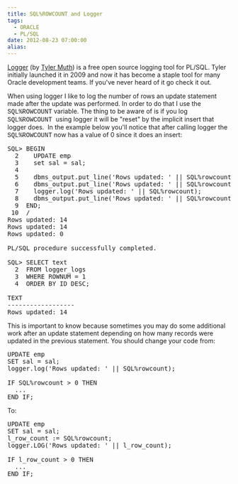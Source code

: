 ```yaml
---
title: SQL%ROWCOUNT and Logger
tags:
  - ORACLE
  - PL/SQL
date: 2012-08-23 07:00:00
alias:
---
```


[Logger](http://tylermuth.wordpress.com/2009/11/03/logger-a-plsql-logging-and-debugging-utility/) (by [Tyler Muth](http://tylermuth.wordpress.com/)) is a free open source logging tool for PL/SQL. Tyler initially launched it in 2009 and now it has become a staple tool for many Oracle development teams. If you've never heard of it go check it out.

When using logger I like to log the number of rows an update statement made after the update was performed. In order to do that I use the <span style="font-family: &quot;Courier New&quot;,Courier,monospace;">SQL%ROWCOUNT</span> variable. The thing to be aware of is if you log <span style="font-family: &quot;Courier New&quot;,Courier,monospace;">SQL%ROWCOUNT </span>using logger it will be "reset" by the implicit insert that logger does.&nbsp; In the example below you'll notice that after calling logger the <span style="font-family: &quot;Courier New&quot;,Courier,monospace;">SQL%ROWCOUNT</span> now has a value of 0 since it does an insert:
<pre class="brush: sql; highlight: [13]">
SQL> BEGIN
  2    UPDATE emp
  3    set sal = sal;
  4
  5    dbms_output.put_line('Rows updated: ' || SQL%rowcount);
  6    dbms_output.put_line('Rows updated: ' || SQL%rowcount);
  7    logger.log('Rows updated: ' || SQL%rowcount);
  8    dbms_output.put_line('Rows updated: ' || SQL%rowcount);
  9  END;
 10  /
Rows updated: 14
Rows updated: 14
Rows updated: 0

PL/SQL procedure successfully completed.

SQL> SELECT text
  2  FROM logger_logs
  3  WHERE ROWNUM = 1
  4  ORDER BY ID DESC;

TEXT
------------------
Rows updated: 14
</pre>This is important to know because sometimes you may do some additional work after an update statement depending on how many records were updated in the previous statement. You should change your code from:
<pre class="brush: sql; highlight: []">
UPDATE emp
SET sal = sal;
logger.log('Rows updated: ' || SQL%rowcount);

IF SQL%rowcount > 0 THEN
  ...
END IF;
</pre>To:
<pre class="brush: sql; highlight: [3,4,6]">
UPDATE emp
SET sal = sal;
l_row_count := SQL%rowcount;
logger.LOG('Rows updated: ' || l_row_count);

IF l_row_count > 0 THEN
  ...
END IF;
</pre>